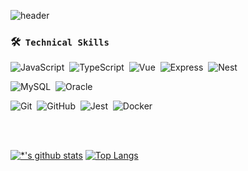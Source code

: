![header](https://capsule-render.vercel.app/api?type=waving&color=auto&height=300&section=header&text=Ahn%20Gwangsu&fontSize=90&animation=fadeIn&fontAlignY=38&desc=Back-End%20Developer&descAlignY=55&descAlign=73)


### 🛠 &nbsp;`Technical Skills`
![JavaScript](https://img.shields.io/badge/-JavaScript-05122A?style=flat&logo=JavaScript&color=black)&nbsp;
![TypeScript](https://img.shields.io/badge/-TypeScript-3178C6?style=flat&logo=TypeScript&color=black)&nbsp;
![Vue](https://img.shields.io/badge/-Vue.js-4FC08D?style=flat&logo=Vue.js&logoColor=Vue.js&color=black)&nbsp;
![Express](https://img.shields.io/badge/-Express-05122A?style=flat&logo=Express&logoColor=Express&color=black)&nbsp;
![Nest](https://img.shields.io/badge/-NestJS-E0234E?style=flat&logo=NestJS&logoColor=NestJS&color=black)&nbsp;

![MySQL](https://img.shields.io/badge/-MySQL-4479A1?style=flat&logo=MySQL&logoColor=MySQL&color=black)&nbsp;
![Oracle](https://img.shields.io/badge/-Oracle-4479A1?style=flat&logo=Oracle&logoColor=Oracle&color=black)&nbsp;


![Git](https://img.shields.io/badge/-Git-05122A?style=flat&logo=git&color=black)&nbsp;
![GitHub](https://img.shields.io/badge/-GitHub-05122A?style=flat&logo=github&color=black)&nbsp;
![Jest](https://img.shields.io/badge/-Jest-C21325?style=flat&logo=Jest&color=black)&nbsp;
![Docker](https://img.shields.io/badge/-Docker-2496ED?style=flat&logo=Docker&color=black)&nbsp;


<br><br>

[![*'s github stats](https://github-readme-stats.vercel.app/api?username=Ansu-dev&show_icons=true&theme=gruvbox)](https://github.com/Ansu-dev) [![Top Langs](https://github-readme-stats.vercel.app/api/top-langs/?username=Ansu-dev&layout=compact)](https://github.com/Ansu-dev/github-readme-stats)

